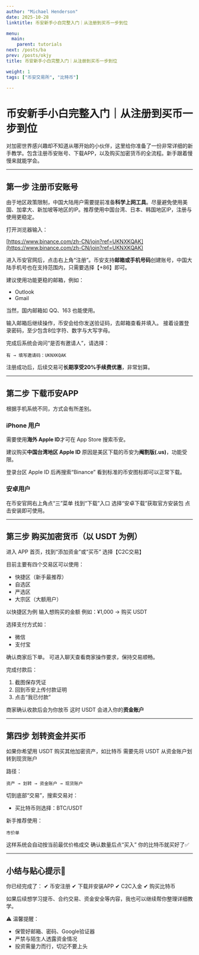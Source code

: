 ```yaml
---
author: "Michael Henderson"
date: 2025-10-28
linktitle: 币安新手小白完整入门｜从注册到买币一步到位

menu:
  main:
    parent: tutorials
next: /posts/ba
prev: /posts/okjy
title: 币安新手小白完整入门｜从注册到买币一步到位

weight: 1
tags: ["币安交易所", "比特币"]

---
```

# 币安新手小白完整入门｜从注册到买币一步到位

对加密世界感兴趣却不知道从哪开始的小伙伴，这里给你准备了一份非常详细的新手教学。包含注册币安账号、下载APP，以及购买加密货币的全流程。新手跟着慢慢来就能学会。

---

## 第一步 注册币安账号

由于地区政策限制，中国大陆用户需要提前准备**科学上网工具**。尽量避免使用美国、加拿大、新加坡等地区的IP。推荐使用中国台湾、日本、韩国地区IP，注册与使用更稳定。

打开浏览器输入：

[https://www.binance.com/zh-CN/join?ref=UKNXKQAK](https://www.binance.com/zh-CN/join?ref=UKNXKQAK)


进入币安官网后，点击右上角“注册”。币安支持**邮箱或手机号码**创建账号，中国大陆手机号也在支持范围内，只需要选择【+86】即可。

建议使用功能更稳的邮箱，例如：

* Outlook
* Gmail

当然，国内邮箱如 QQ、163 也能使用。

输入邮箱后继续操作，币安会给你发送验证码，去邮箱查看并填入。
接着设置登录密码，至少包含8位字符、数字与大写字母。

完成后系统会询问“是否有邀请人”，请选择：

```
有 → 填写邀请码：UKNXKQAK
```

注册成功后，后续交易可**长期享受20%手续费优惠**，非常划算。

---

## 第二步 下载币安APP

根据手机系统不同，方式会有所差别。

### iPhone 用户

需要使用**海外 Apple ID**才可在 App Store 搜索币安。

建议购买**中国台湾地区 Apple ID**
原因是美区下载的币安为**阉割版(.us)**，功能受限。

登录台区 Apple ID 后再搜索“Binance”
看到标准的币安图标即可以正常下载。

### 安卓用户

在币安官网右上角点“三”菜单
找到“下载”入口
选择“安卓下载”获取官方安装包
点击安装即可使用。

---

## 第三步 购买加密货币（以 USDT 为例）

进入 APP 首页，找到“添加资金”或“买币”
选择【C2C交易】

目前主要有四个交易区可以使用：

* 快捷区（新手最推荐）
* 自选区
* 严选区
* 大宗区（大额用户）

以快捷区为例
输入想购买的金额
例如：¥1,000 → 购买 USDT

选择支付方式如：

* 微信
* 支付宝

确认商家后下单。
可进入聊天查看商家操作要求，保持交易顺畅。

完成付款后：

1. 截图保存凭证
2. 回到币安上传付款证明
3. 点击“我已付款”

商家确认收款后会为你放币
这时 USDT 会进入你的**资金账户**

---

## 第四步 划转资金并买币

如果你希望用 USDT 购买其他加密资产，如比特币
需要先将 USDT 从资金账户划转到现货账户

路径：

```
资产 → 划转 → 资金账户 → 现货账户
```

切到底部“交易”，搜索交易对：

* 买比特币则选择：BTC/USDT

新手推荐使用：

```
市价单
```

这样系统会自动按当前最优价格成交
确认数量后点“买入”
你的比特币就买好了✅

---

## 小结与贴心提示📝

你已经完成了：
✔ 币安注册
✔ 下载并安装APP
✔ C2C入金
✔ 购买比特币

如果后续想学习提币、合约交易、资金安全等内容，我也可以继续帮你整理详细教学。

⚠ 温馨提醒：

* 保管好邮箱、密码、Google验证器
* 严禁与陌生人透露资金情况
* 投资需量力而行，切记不要上头
